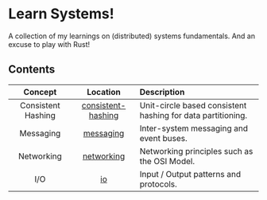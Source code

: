 # Learn Systems!
A collection of my learnings on (distributed) systems fundamentals. And an excuse to play with Rust!

## Contents
| Concept | Location | Description |
| :---: | :--------: | :----------- |
| Consistent Hashing | [consistent-hashing](./consistent-hashing) | Unit-circle based consistent hashing for data partitioning. |
| Messaging | [messaging](./messaging) | Inter-system messaging and event buses. |
| Networking | [networking](./networking) | Networking principles such as the OSI Model. |
| I/O | [io](./io) | Input / Output patterns and protocols.
